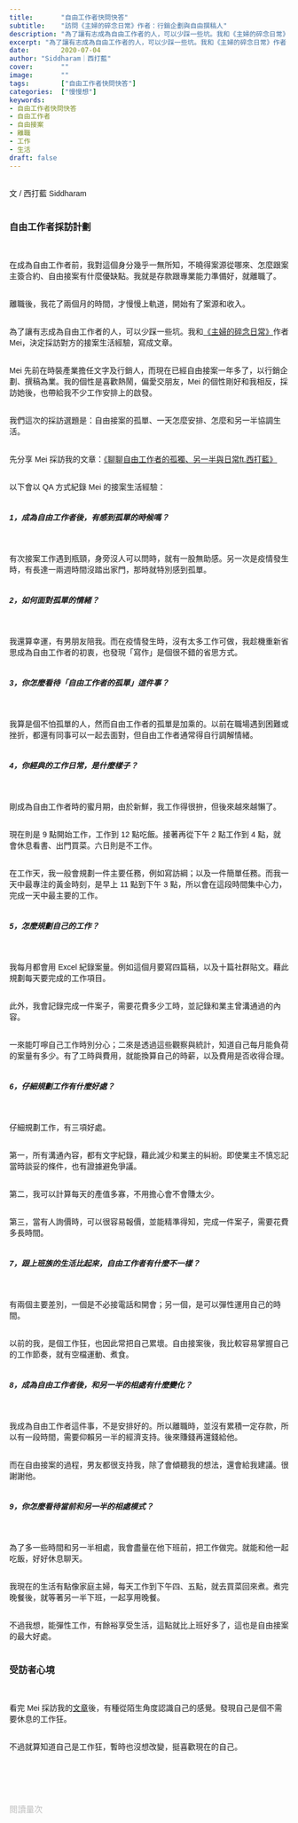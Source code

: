 ```yaml
---
title:       "自由工作者快問快答"
subtitle:    "訪問《主婦的碎念日常》作者：行銷企劃與自由撰稿人"
description: "為了讓有志成為自由工作者的人，可以少踩一些坑。我和《主婦的碎念日常》作者 Mei，決定採訪對方的接案生活經驗，寫成文章..."
excerpt: "為了讓有志成為自由工作者的人，可以少踩一些坑。我和《主婦的碎念日常》作者 Mei，決定採訪對方的接案生活經驗，寫成文章..."
date:        2020-07-04
author: "Siddharam｜西打藍"
cover:       ""
image:       ""
tags:        ["自由工作者快問快答"]
categories:  ["慢慢想"]
keywords:
- 自由工作者快問快答
- 自由工作者
- 自由接案
- 離職
- 工作
- 生活
draft: false
---
```


<article style="font-family: 'Noto Sans TC', '微軟正黑體', sans-serif; font-weight: 300;">

<br>文 / 西打藍 Siddharam<br><br>

<h3 class="article-h1-color">自由工作者採訪計劃</h3><br>

在成為自由工作者前，我對這個身分幾乎一無所知，不曉得案源從哪來、怎麼跟案主簽合約、自由接案有什麼優缺點。我就是存款跟專業能力準備好，就離職了。<br><br>

離職後，我花了兩個月的時間，才慢慢上軌道，開始有了案源和收入。<br><br>

為了讓有志成為自由工作者的人，可以少踩一些坑。我和<a href="https://murmuring.idv.tw/" target="_blank">《主婦的碎念日常》</a>作者 Mei，決定採訪對方的接案生活經驗，寫成文章。<br><br>

Mei 先前在時裝產業擔任文字及行銷人，而現在已經自由接案一年多了，以行銷企劃、撰稿為業。我的個性是喜歡熱鬧，偏愛交朋友，Mei 的個性剛好和我相反，採訪她後，也帶給我不少工作安排上的啟發。<br><br>

我們這次的採訪選題是：自由接案的孤單、一天怎麼安排、怎麼和另一半協調生活。<br><br>

先分享 Mei 採訪我的文章：<a href="https://murmuring.idv.tw/2020/07/06/%e3%80%90%e7%89%b9%e5%88%a5%e4%bc%81%e5%8a%83%e3%80%91%e8%81%8a%e8%81%8a%e8%87%aa%e7%94%b1%e5%b7%a5%e4%bd%9c%e8%80%85%e7%9a%84%e5%ad%a4%e7%8d%a8%e3%80%81%e5%8f%a6%e4%b8%80%e5%8d%8a%e8%88%87%e6%97%a5/" target="_blank">《聊聊自由工作者的孤獨、另一半與日常ft.西打藍》</a><br><br>

以下會以 QA 方式紀錄 Mei 的接案生活經驗：<br><br>

<h5 class="article-h1-color">1，成為自由工作者後，有感到孤單的時候嗎？</h5><br>

有次接案工作遇到瓶頸，身旁沒人可以問時，就有一股無助感。另一次是疫情發生時，有長達一兩週時間沒踏出家門，那時就特別感到孤單。<br><br>


<h5 class="article-h1-color">2，如何面對孤單的情緒？</h5><br>

我還算幸運，有男朋友陪我。而在疫情發生時，沒有太多工作可做，我趁機重新省思成為自由工作者的初衷，也發現「寫作」是個很不錯的省思方式。<br><br>


<h5 class="article-h1-color">3，你怎麼看待「自由工作者的孤單」這件事？</h5><br>

我算是個不怕孤單的人，然而自由工作者的孤單是加乘的。以前在職場遇到困難或挫折，都還有同事可以一起去面對，但自由工作者通常得自行調解情緒。<br><br>

<h5 class="article-h1-color">4，你經典的工作日常，是什麼樣子？</h5><br>

剛成為自由工作者時的蜜月期，由於新鮮，我工作得很拚，但後來越來越懶了。<br><br>

現在則是 9 點開始工作，工作到 12 點吃飯。接著再從下午 2 點工作到 4 點，就會休息看書、出門買菜。六日則是不工作。<br><br>

在工作天，我一般會規劃一件主要任務，例如寫訪綱；以及一件簡單任務。而我一天中最專注的黃金時刻，是早上 11 點到下午 3 點，所以會在這段時間集中心力，完成一天中最主要的工作。<br><br>


<h5 class="article-h1-color">5，怎麼規劃自己的工作？</h5><br>

我每月都會用 Excel 紀錄案量。例如這個月要寫四篇稿，以及十篇社群貼文。藉此規劃每天要完成的工作項目。<br><br>

此外，我會記錄完成一件案子，需要花費多少工時，並記錄和業主曾溝通過的內容。<br><br>

一來能叮嚀自己工作時別分心；二來是透過這些觀察與統計，知道自己每月能負荷的案量有多少。有了工時與費用，就能換算自己的時薪，以及費用是否收得合理。<br><br>


<h5 class="article-h1-color">6，仔細規劃工作有什麼好處？</h5><br>

仔細規劃工作，有三項好處。<br><br>

第一，所有溝通內容，都有文字紀錄，藉此減少和業主的糾紛。即使業主不慎忘記當時談妥的條件，也有證據避免爭議。<br><br>

第二，我可以計算每天的產值多寡，不用擔心會不會賺太少。<br><br>

第三，當有人詢價時，可以很容易報價，並能精準得知，完成一件案子，需要花費多長時間。<br><br>


<h5 class="article-h1-color">7，跟上班族的生活比起來，自由工作者有什麼不一樣？</h5><br>

有兩個主要差別，一個是不必接電話和開會；另一個，是可以彈性運用自己的時間。<br><br>

以前的我，是個工作狂，也因此常把自己累壞。自由接案後，我比較容易掌握自己的工作節奏，就有空檔運動、煮食。<br><br>


<h5 class="article-h1-color">8，成為自由工作者後，和另一半的相處有什麼變化？</h5><br>

我成為自由工作者這件事，不是安排好的。所以離職時，並沒有累積一定存款，所以有一段時間，需要仰賴另一半的經濟支持。後來賺錢再還錢給他。<br><br>

而在自由接案的過程，男友都很支持我，除了會傾聽我的想法，還會給我建議。很謝謝他。<br><br>


<h5 class="article-h1-color">9，你怎麼看待當前和另一半的相處模式？</h5><br>

為了多一些時間和另一半相處，我會盡量在他下班前，把工作做完。就能和他一起吃飯，好好休息聊天。<br><br>

我現在的生活有點像家庭主婦，每天工作到下午四、五點，就去買菜回來煮。煮完晚餐後，就等著另一半下班，一起享用晚餐。<br><br>

不過我想，能彈性工作，有餘裕享受生活，這點就比上班好多了，這也是自由接案的最大好處。<br><br>

<h3 class="article-h1-color">受訪者心境</h3><br>

看完 Mei 採訪我的<a href="https://murmuring.idv.tw/2020/07/06/%e3%80%90%e7%89%b9%e5%88%a5%e4%bc%81%e5%8a%83%e3%80%91%e8%81%8a%e8%81%8a%e8%87%aa%e7%94%b1%e5%b7%a5%e4%bd%9c%e8%80%85%e7%9a%84%e5%ad%a4%e7%8d%a8%e3%80%81%e5%8f%a6%e4%b8%80%e5%8d%8a%e8%88%87%e6%97%a5/" target="_blank">文章</a>後，有種從陌生角度認識自己的感覺。發現自己是個不需要休息的工作狂。<br><br>

不過就算知道自己是工作狂，暫時也沒想改變，挺喜歡現在的自己。<br><br>


<br><br><br>

</article>

<div style="color: #bfbfbf; font-size: 15px;" id="busuanzi_container_page_pv">
  閱讀量<span id="busuanzi_value_page_pv"></span>次
</div>

<script src="../../js/post.js"></script>





